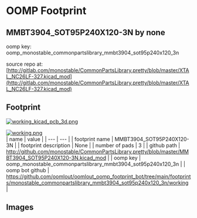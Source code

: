 # OOMP Footprint  
## MMBT3904_SOT95P240X120-3N  by none  
  
oomp key: oomp_monostable_commonpartslibrary_mmbt3904_sot95p240x120_3n  
  
source repo at: [http://gitlab.com/monostable/CommonPartsLibrary.pretty/blob/master/XTAL_NC26LF-327.kicad_mod](http://gitlab.com/monostable/CommonPartsLibrary.pretty/blob/master/XTAL_NC26LF-327.kicad_mod)  
## Footprint  
  
[![working_kicad_pcb_3d.png](working_kicad_pcb_3d_600.png)](working_kicad_pcb_3d.png)  
  
[![working.png](working_600.png)](working.png)  
| name | value | 
| --- | --- | 
| footprint name | MMBT3904_SOT95P240X120-3N | 
| footprint description | None | 
| number of pads | 3 | 
| github path | http://github.com/monostable/CommonPartsLibrary.pretty/blob/master/MMBT3904_SOT95P240X120-3N.kicad_mod | 
| oomp key | oomp_monostable_commonpartslibrary_mmbt3904_sot95p240x120_3n | 
| oomp bot github | https://github.com/oomlout/oomlout_oomp_footprint_bot/tree/main/footprints/monostable_commonpartslibrary_mmbt3904_sot95p240x120_3n/working | 
## Images  
